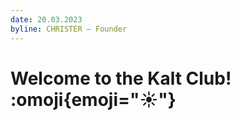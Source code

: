 ```yaml
---
date: 20.03.2023
byline: CHRISTER — Founder
---
```


# Welcome to the Kalt Club! :omoji{emoji="☀️"}

